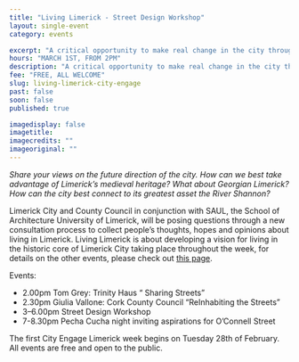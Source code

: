 ```yaml
---
title: "Living Limerick - Street Design Workshop"
layout: single-event
category: events

excerpt: "A critical opportunity to make real change in the city through a series of community engagement events in the city to gather public opinion about the future the city"
hours: "MARCH 1ST, FROM 2PM"
description: "A critical opportunity to make real change in the city through a series of community engagement events in the city to gather public opinion about the future the city"
fee: "FREE, ALL WELCOME"
slug: living-limerick-city-engage
past: false
soon: false
published: true

imagedisplay: false
imagetitle:
imagecredits: ""
imageoriginal: ""
---
```


*Share your views on the future direction of the city. How can we best take advantage of Limerick’s medieval heritage? What about Georgian Limerick? How can the city best connect to its greatest asset the River Shannon?*

Limerick City and County Council in conjunction with SAUL, the School of Architecture University of Limerick, will be posing questions through a new consultation process to collect people’s thoughts, hopes and opinions about living in Limerick. Living Limerick is about developing a vision for living in the historic core of Limerick City taking place throughout the week, for details on the other events, please check out [this page](http://saul.ie/news/events/living-limerick-engage-city/).

Events:
* 2.00pm Tom Grey: Trinity Haus “ Sharing Streets”
* 2.30pm Giulia Vallone: Cork County Council “ReInhabiting the Streets”
* 3–6.00pm Street Design Workshop
* 7-8.30pm Pecha Cucha night inviting aspirations for O’Connell Street

The first City Engage Limerick week begins on Tuesday 28th of February. All events are free and open to the public.
